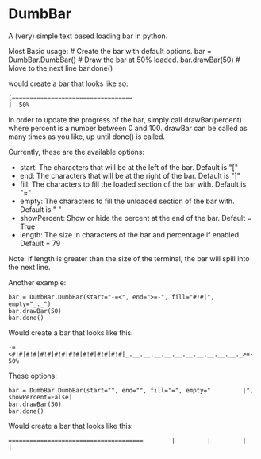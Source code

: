 DumbBar
=======

A (very) simple text based loading bar in python.

Most Basic usage:
    # Create the bar with default options.
    bar = DumbBar.DumbBar()
    # Draw the bar at 50% loaded.
    bar.drawBar(50)
    # Move to the next line
    bar.done()

would create a bar that looks like so:

    [==================================                                   ]  50%

In order to update the progress of the bar, simply call drawBar(percent) where percent is a number between 0 and 100.
drawBar can be called as many times as you like, up until done() is called.


Currently, these are the available options:
 * start:       The characters that will be at the left of the bar. Default is "["
 * end:         The characters that will be at the right of the bar. Default is "]"
 * fill:        The characters to fill the loaded section of the bar with. Default is "="
 * empty:       The characters to fill the unloaded section of the bar with. Default is " "
 * showPercent: Show or hide the percent at the end of the bar. Default = True
 * length:      The size in characters of the bar and percentage if enabled. Default = 79

 Note: if length is greater than the size of the terminal, the bar will spill into the next line.



Another example:

	bar = DumbBar.DumbBar(start="-=<", end=">=-", fill="#!#|", empty="_._")
	bar.drawBar(50)
	bar.done()

Would create a bar that looks like this:

    -=<#!#|#!#|#!#|#!#|#!#|#!#|#!#|#!#|_.__.__.__.__.__.__.__.__.__.__._>=-  50%

These options:

	bar = DumbBar.DumbBar(start="", end="", fill="=", empty="         |", showPercent=False)
	bar.drawBar(50)
	bar.done()

Would create a bar that looks like this:

	======================================        |         |         |         |


